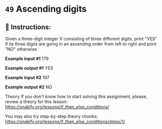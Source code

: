 # `49` Ascending digits

## 📝 Instructions:

Given a three-digit integer X consisting of three different digits, print "YES" if its three digits are going in an ascending order from left to right and print "NO" otherwise.

**Example input #1**
179

**Example output #1**
YES

**Example input #2**
197

**Example output #2**
NO

Theory
If you don't know how to start solving this assignment, please, review a theory for this lesson:
https://snakify.org/lessons/if_then_else_conditions/

You may also try step-by-step theory chunks:
https://snakify.org/lessons/if_then_else_conditions/steps/1/